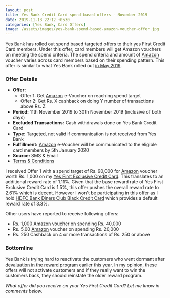 ```yaml
---
layout: post
title: Yes Bank Credit Card spend based offers - November 2019
date: 2019-11-13 22:12 +0530
categories: [Yes Bank, Card Offers]
image: /assets/images/yes-bank-spend-based-amazon-voucher-offer.jpg
---
```


Yes Bank has rolled out spend based targeted offers to their yes First Credit Card members. Under this offer, card members will get Amazon vouchers on meeting the spend criteria. The spend criteria and amount of [Amazon](https://l.cardinfo.in/amazon) voucher varies across card members based on their spending pattern. This offer is similar to what Yes Bank rolled out [in May 2019](/yes-bank-credit-card-spend-based-offers-may-2019/).

### Offer Details

- **Offer:**
  - Offer 1: Get [Amazon](https://l.cardinfo.in/amazon) e-Voucher on reaching spend target
  - Offer 2: Get Rs. X cashback on doing Y number of transactions above Rs. Z
- **Period:** 11th November 2019 to 30th November 2019 (inclusive of both days)
- **Excluded Transactions:** Cash withdrawals done on Yes Bank Credit Card
- **Type:** Targeted, not valid if communication is not received from Yes Bank
- **Fulfillment:** [Amazon](https://l.cardinfo.in/amazon) e-Voucher will be communicated to the eligible card members by 5th January 2020
- **Source:** SMS & Email
- [Terms & Conditions](https://www.yesbank.in/pdf/amazon_evoucher_on_spends2_nov19)

I received Offer 1 with a spend target of Rs. 90,000 for [Amazon](https://l.cardinfo.in/amazon) voucher worth Rs. 1,000 on my [Yes First Exclusive Credit Card](/yes-first-exclusive-credit-card-review/). This translates to an additional reward rate of 1.11%. Given that the base reward rate of Yes First Exclusive Credit Card is 1.5%, this offer pushes the overall reward rate to 2.61% which is decent. However I won't be participating in this offer as I hold [HDFC Bank Diners Club Black Credit Card](/hdfc-diners-club-black-credit-card-review/) which provides a default reward rate of 3.3%.

Other users have reported to receive following offers:

- Rs. 1,000 [Amazon](https://l.cardinfo.in/amazon) voucher on spending Rs. 40,000
- Rs. 5,00 [Amazon](https://l.cardinfo.in/amazon) voucher on spending Rs. 20,000
- Rs. 250 Cashback on 4 or more transactions of Rs. 250 or above

### Bottomline

Yes Bank is trying hard to reactivate the customers who went dormant after [devaluation in the reward program](/yes-bank-credit-cards-rewards-reduced/) earlier this year. In my opinion, these offers will not activate customers and if they really want to win the customers back, they should reinstate the older reward program.

_What offer did you receive on your Yes First Credit Card? Let me know in comments below._
